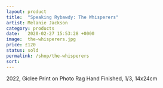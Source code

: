 ```yaml
---
layout: product
title:  "Speaking Rybawdy: The Whisperers"
artist: Melanie Jackson
category: products
date:   2020-02-27 15:53:28 +0000
image:  the-whisperers.jpg
price: £120
status: sold
permalink: /shop/the-whisperers
sort: 
---
```

2022, Giclee Print on Photo Rag Hand Finished, 1/3, 14x24cm
